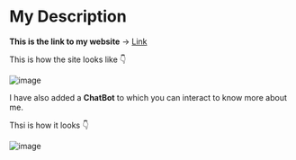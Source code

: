 # My Description

**This is the link to my website** -> [Link](https://shivam-dhyani.github.io/My-Description/)

This is how the site looks like 👇

![image](https://user-images.githubusercontent.com/69079491/117398735-93e2ee00-af1c-11eb-8c42-fe945608621e.png)

I have also added a **ChatBot** to which you can interact to know more about me. 

Thsi is how it looks 👇

![image](https://user-images.githubusercontent.com/69079491/117399021-30a58b80-af1d-11eb-9e13-99524cb05f10.png)


